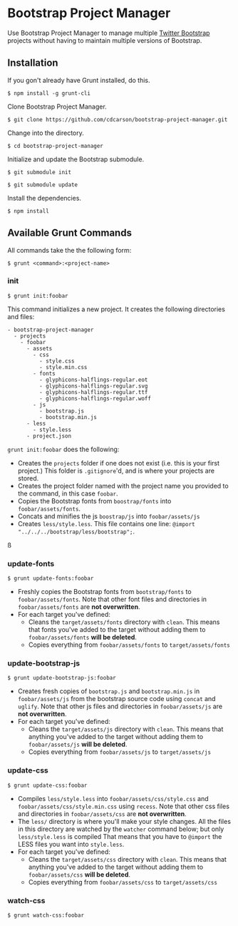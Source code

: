 # Bootstrap Project Manager

Use Bootstrap Project Manager to manage multiple [Twitter Bootstrap](https://github.com/twbs/bootstrap) projects without having to maintain multiple versions of Bootstrap.

## Installation

If you gon't already have Grunt installed, do this. 

```
$ npm install -g grunt-cli
```

Clone Bootstrap Project Manager.

```
$ git clone https://github.com/cdcarson/bootstrap-project-manager.git
``` 

Change into the directory.

```
$ cd bootstrap-project-manager
```

Initialize and update the Bootstrap submodule.

```
$ git submodule init
```

```
$ git submodule update
```

Install the dependencies.

```
$ npm install
```

## Available Grunt Commands

All commands take the the following form:

```
$ grunt <command>:<project-name>
```

### init

```
$ grunt init:foobar
```

This command initializes a new project. It creates the following directories and files:

```
- bootstrap-project-manager
  - projects
    - foobar
      - assets
        - css
          - style.css
          - style.min.css
        - fonts
          - glyphicons-halflings-regular.eot	
          - glyphicons-halflings-regular.svg
          - glyphicons-halflings-regular.ttf
          - glyphicons-halflings-regular.woff
        - js
          - bootstrap.js
          - bootstrap.min.js
      - less
        - style.less
      - project.json
```

`grunt init:foobar` does the following:

 - Creates the `projects` folder if one does not exist (i.e. this is your first project.) This folder is `.gitignore`'d, and is where your projects are stored. 
 - Creates the project folder named with the project name you provided to the command, in this case `foobar`.
 - Copies the Bootstrap fonts from `boostrap/fonts` into `foobar/assets/fonts`.
 - Concats and minifies the js `boostrap/js` into `foobar/assets/js`
 - Creates `less/style.less`. This file contains one line: `@import "../../../bootstrap/less/bootstrap";`. 
 
ß
### update-fonts

```
$ grunt update-fonts:foobar
```

 - Freshly copies the Bootstrap fonts from `bootstrap/fonts` to `foobar/assets/fonts`. Note that other font files and directories in `foobar/assets/fonts` are **not overwritten**.
 - For each target you've defined:
   - Cleans the `target/assets/fonts` directory with `clean`. This means that fonts you've added to the target without adding them to `foobar/assets/fonts` **will be deleted**.
   - Copies everything from `foobar/assets/fonts` to `target/assets/fonts`
   
### update-bootstrap-js

```
$ grunt update-bootstrap-js:foobar
```
 - Creates fresh copies of `bootstrap.js` and `bootstrap.min.js` in `foobar/assets/js` from the bootstrap source code using `concat` and `uglify`. Note that other js files and directories in `foobar/assets/js` are **not overwritten**.
 - For each target you've defined:
    - Cleans the `target/assets/js` directory with `clean`. This means that anything you've added to the target without adding them to `foobar/assets/js` **will be deleted**.
   - Copies everything from `foobar/assets/js` to `target/assets/js`

### update-css

```
$ grunt update-css:foobar
```

 - Compiles `less/style.less` into `foobar/assets/css/style.css` and `foobar/assets/css/style.min.css` using `recess`. Note that other css files and directories in `foobar/assets/css` are **not overwritten**.
- The `less/` directory is where you'll make your style changes.  All the files in this directory are watched by the `watcher` command below; but only `less/style.less` is compiled  That means that you have to `@import` the LESS files you want into `style.less`.
- For each target you've defined:
    - Cleans the `target/assets/css` directory with `clean`. This means that anything you've added to the target without adding them to `foobar/assets/css` **will be deleted**.
   - Copies everything from `foobar/assets/css` to `target/assets/css`


### watch-css

```
$ grunt watch-css:foobar
```








